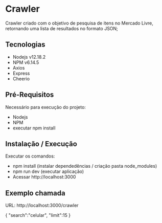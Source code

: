 # Crawler

Crawler criado com o objetivo de pesquisa de itens no Mercado Livre, retornando uma lista de resultados no formato JSON;

## Tecnologias

- Nodejs v12.18.2
- NPM v6.14.5
- Axios
- Express
- Cheerio

## Pré-Requisitos

Necessário para execução do projeto:
- Nodejs 
- NPM
- executar npm install


## Instalação / Execução

Executar os comandos:

- npm install (instalar dependedências / criação pasta node_modules)
- npm run dev (executar aplicação)
- Acessar http://localhost:3000

## Exemplo chamada

URL: http://localhost:3000/crawler

{
	"search":"celular",
	"limit":15
}